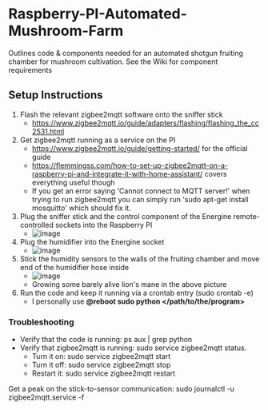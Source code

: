 # Raspberry-PI-Automated-Mushroom-Farm
 Outlines code &amp; components needed for an automated shotgun fruiting chamber for mushroom cultivation. See the Wiki for component requirements
 
 ## Setup Instructions

1. Flash the relevant zigbee2mqtt software onto the sniffer stick
   * https://www.zigbee2mqtt.io/guide/adapters/flashing/flashing_the_cc2531.html
3. Get zigbee2mqtt running as a service on the PI 
   * https://www.zigbee2mqtt.io/guide/getting-started/ for the official guide
   * https://flemmingss.com/how-to-set-up-zigbee2mqtt-on-a-raspberry-pi-and-integrate-it-with-home-assistant/ covers everything useful though
   * If you get an error saying 'Cannot connect to MQTT server!' when trying to run zigbee2mqtt you can simply run 'sudo apt-get install mosquitto' which should fix it.
3. Plug the sniffer stick and the control component of the Energine remote-controlled sockets into the Raspberry PI
   * ![image](https://user-images.githubusercontent.com/38185772/170876467-03635355-fdff-4a28-9520-27e27a8f486b.png)
4. Plug the humidifier into the Energine socket
   * ![image](https://user-images.githubusercontent.com/38185772/170876691-da3c4ca3-801a-41d6-8c4d-21e215cf7821.png)
5. Stick the humidity sensors to the walls of the fruiting chamber and move end of the humidifier hose inside
   * ![image](https://user-images.githubusercontent.com/38185772/170876885-0f9b8b4e-6cd1-4f87-aedc-775f2518df09.png)
   * Growing some barely alive lion's mane in the above picture
6. Run the code and keep it running via a crontab entry (sudo crontab -e)
   * I personally use **@reboot sudo python </path/to/the/program>**

### Troubleshooting
* Verify that the code is running: ps aux | grep python
* Verify that zigbee2mqtt is running: sudo service zigbee2mqtt status.
  * Turn it on: sudo service zigbee2mqtt start
  * Turn it off: sudo service zigbee2mqtt stop
  * Restart it: sudo service zigbee2mqtt restart

Get a peak on the stick-to-sensor communication: sudo journalctl -u zigbee2mqtt.service -f




